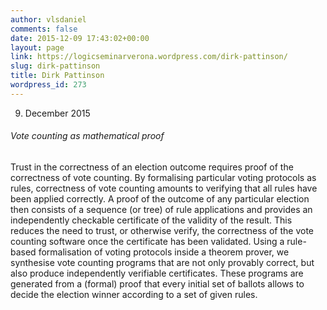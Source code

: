 ```yaml
---
author: vlsdaniel
comments: false
date: 2015-12-09 17:43:02+00:00
layout: page
link: https://logicseminarverona.wordpress.com/dirk-pattinson/
slug: dirk-pattinson
title: Dirk Pattinson
wordpress_id: 273
---
```


09. December 2015


###### Vote counting as mathematical proof


Trust in the correctness of an election outcome requires proof of the correctness of vote counting. By formalising particular voting protocols as rules, correctness of vote counting amounts to verifying that all rules have been applied correctly. A proof of the outcome of any particular election then consists of a sequence (or tree) of rule applications and provides an independently checkable certificate of the validity of the result. This reduces the need to trust, or otherwise verify, the correctness of the vote counting software once the certificate has been validated. Using a rule-based formalisation of voting protocols inside a theorem prover, we synthesise vote counting programs that are not only provably correct, but also produce independently verifiable certificates. These programs are generated from a (formal) proof that every initial set of ballots allows to decide the election winner according to a set of given rules.
